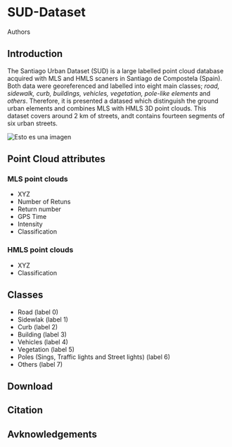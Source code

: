 # SUD-Dataset
Authors
## Introduction
The Santiago Urban Dataset (SUD) is a large labelled point cloud database acquired with MLS and HMLS scaners in Santiago de Compostela (Spain). Both data were georeferenced and labelled into eight main classes; *road, sidewalk, curb, buildings, vehicles, vegetation, pole-like elements* and *others*. Therefore, it is presented a datased which distinguish the ground urban elements and combines MLS with HMLS 3D point clouds.
This dataset covers around 2 km of streets, andt contains fourteen segments of six urban streets.

![Esto es una imagen]([Imágenes/](https://github.com/SilviaMGC/SUD-Dataset/blob/main/Imagen1.png))
## Point Cloud attributes
### MLS point clouds
- XYZ
- Number of Retuns
- Return number
- GPS Time
- Intensity
- Classification

### HMLS point clouds
- XYZ
- Classification

## Classes
- Road (label 0)
- Sidewlak (label 1)
- Curb (label 2)
- Building (label 3)
- Vehicles (label 4)
- Vegetation (label 5)
- Poles (Sings, Traffic lights and Street lights) (label 6)
- Others (label 7)

## Download

## Citation

## Avknowledgements
